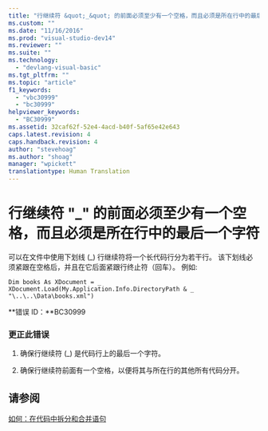 ```yaml
---
title: "行继续符 &quot;_&quot; 的前面必须至少有一个空格，而且必须是所在行中的最后一个字符 | Microsoft Docs"
ms.custom: ""
ms.date: "11/16/2016"
ms.prod: "visual-studio-dev14"
ms.reviewer: ""
ms.suite: ""
ms.technology: 
  - "devlang-visual-basic"
ms.tgt_pltfrm: ""
ms.topic: "article"
f1_keywords: 
  - "vbc30999"
  - "bc30999"
helpviewer_keywords: 
  - "BC30999"
ms.assetid: 32caf62f-52e4-4acd-b40f-5af65e42e643
caps.latest.revision: 4
caps.handback.revision: 4
author: "stevehoag"
ms.author: "shoag"
manager: "wpickett"
translationtype: Human Translation
---
```

# 行继续符 &quot;_&quot; 的前面必须至少有一个空格，而且必须是所在行中的最后一个字符
可以在文件中使用下划线 \(\_\) 行继续符将一个长代码行分为若干行。 该下划线必须紧跟在空格后，并且在它后面紧跟行终止符（回车）。 例如:  
  
```  
Dim books As XDocument = _ XDocument.Load(My.Application.Info.DirectoryPath & _ "\..\..\Data\books.xml")  
```  
  
 **错误 ID：**BC30999  
  
### 更正此错误  
  
1.  确保行继续符 \(\_\) 是代码行上的最后一个字符。  
  
2.  确保行继续符前面有一个空格，以便将其与所在行的其他所有代码分开。  
  
## 请参阅  
 [如何：在代码中拆分和合并语句](../../visual-basic/programming-guide/program-structure/how-to-break-and-combine-statements-in-code.md)